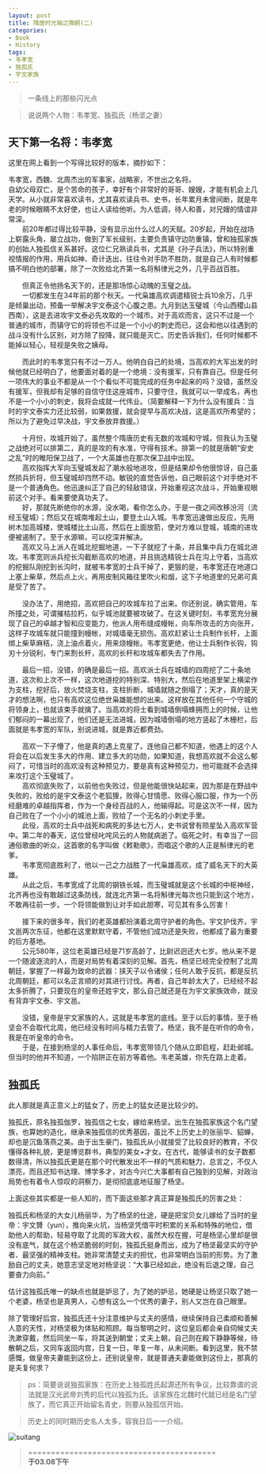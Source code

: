 ```yaml
---
layout: post
title: 隋唐时光轴之隋朝(二)
categories:
- Book
- History
tags:
- 韦孝宽
- 独孤氏
- 宇文家族
---
```


> 一条线上的那些闪光点  

> 说说两个人物：韦孝宽、独孤氏（杨坚之妻）  

## 天下第一名将：韦孝宽  

这里在网上看到一个写得比较好的版本，摘抄如下：  

韦孝宽，西魏、北周杰出的军事家，战略家，不世出之名将。  
自幼父母双亡，是个苦命的孩子，幸好有个非常好的哥哥、嫂嫂，才能有机会上几天学。从小就非常喜欢读书，尤其喜欢读兵书、史书，长年累月未曾间断，就是年老的时候眼睛不太好使，也让人读给他听。为人低调，待人和善，对兄嫂的情谊非常深。  
　　前20年都过得比较平静，没有显示出什么过人的天赋。20岁起，开始在战场上崭露头角，屡立战功，做到了军长级别，主要负责镇守边防重镇，曾和独孤家族的创始人独孤信关系甚好。这位仁兄熟读兵书，尤其是《孙子兵法》，所以特别重视情报的作用，用兵如神、奇计迭出，往往令对手防不胜防，就是自己人有时候都搞不明白他的部署，除了一次败给北齐第一名将斛律光之外，几乎百战百胜。  

　　但真正令他扬名天下的，还是那场惊心动魄的玉璧之战。  
　　一切都发生在34年前的那个秋天。一代枭雄高欢调遣精锐士兵10余万，几乎是倾巢出动，预备一举解决宇文泰这个心腹之患。九月到达玉璧城（今山西稷山县西南），这是去进攻宇文泰必先攻取的一个城市。对于高欢而言，这只不过是一个普通的城市，而镇守它的将领也不过是一个小小的刺史而已，这会和他以往遇到的战斗没有什么区别，对方除了投降，就只能是灭亡。历史告诉我们，任何时候都不能掉以轻心，轻视是失败之姨母。  

　　而此时的韦孝宽只有不过一万人。他明白自己的处境，当高欢的大军出发的时候他就已经明白了，他要面对着的是一个绝境：没有援军，只有靠自己。但是任何一项伟大的事业不都是从一个个看似不可能完成的任务中起来的吗？没错，虽然没有援军，但我却有足够的自信守住这座城市，只要守住，我就可以一举成名，再也不是一个小小的刺史，我将会成就一代伟业。（简要解释一下为什么没有援兵：当时的宇文泰实力还比较弱，如果救援，就会提早与高欢决战，这是高欢所希望的；所以为了避免过早决战，宇文泰放弃救援。）  

　　十月份，攻城开始了。虽然整个隋唐历史有无数的攻城和守城，但我认为玉璧之战绝对可以排第二，真的是攻的有水准，守得有技术。排第一的就是唐朝“安史之乱”时的睢阳保卫战了，一个大英雄也在那次保卫战中出现。  
　　高欢指挥大军向玉璧城发起了潮水般地进攻，但是结果却令他很惊讶，自己虽然损兵折将，但玉璧城却岿然不动。敏锐的直觉告诉他，自己眼前这个对手绝对不是一个普通角色。他迅速纠正了自己的轻敌错误，开始重视这次战斗，开始重视眼前这个对手。看来要使真功夫了。  
　　好，那就先断绝你的水源，没水喝，看你怎么办，于是一夜之间改移汾河（流经玉璧城）；然后又在城南堆起土山，要登土山入城。韦孝宽迅速做出反应，先用树木加高城楼，使城楼比土山高，然后在上面放箭，使对方难以登城，城南的进攻便被遏制了。至于水源嘛，可以挖深井解决。  
　　高欢又马上派人在城北挖掘地道，一下子就挖了十条，并且集中兵力在城北进攻。韦孝宽则派兵挖长沟截断高欢的地道，并且挑选精锐士兵在沟上守着，当高欢的挖掘队刚挖到长沟时，就被韦孝宽的士兵干掉了，更狠的是，韦孝宽还在地道口上塞上柴草，然后点上火，再用皮制风箱往里吹火和烟，这下子地道里的兄弟可真是受了苦了。  

　　没办法了，用绝招，高欢把自己的攻城车拉了出来。你还别说，确实管用，车所撞之处，可谓摧枯拉朽，似乎城池就要被攻破了。在这关键时刻，韦孝宽充分展现了自己的卓越才智和应变能力，他派人用布缝成幔帐，向车所攻击的方向张开，这样子攻城车就只能撞到幔帐，对城墙毫无损伤。高欢赶紧让士兵制作长杆，上面绑上柴草麻秸，浇上油点着火，用来烧幔帐。韦孝宽更绝，他让士兵制作长钩，钩刃十分锐利，专门来割长杆，高欢的长杆和攻城车都失去了作用。  

　　最后一招，没错，的确是最后一招。高欢派士兵在城墙的四周挖了二十条地道，这次和上次不一样，这次地道挖的特别深、特别大，然后在地道里架上横梁作为支柱，挖好后，放火焚烧支柱，支柱折断，城墙就随之倒塌了；天才，真的是天才的想法啊，也只有高欢这位绝世枭雄能想的出来。这样放在其他任何一个守城的将领身上，也就该束手就擒了。当高欢的将士看到城墙倒塌蜂拥而上的时候，让他们郁闷的一幕出现了，他们还是无法进城，因为城墙倒塌的地方竖起了木栅栏，后面就是韦孝宽的军队，别说进城，就是靠近都费劲。  

　　高欢一下子懵了，他是真的遇上克星了。连他自己都不知道，他遇上的这个人将会在以后发生多大的作用、建立多大的功勋，如果知道，我想高欢就不会这么郁闷了，可惜当时的高欢没有这种预见力，要是真有这种预见力，他可能就不会选择来攻打这个玉璧城了。  
　　高欢彻底失败了，以前他也失败过，但是他能很快站起来，因为那是在野战中失败的，败给的是宇文泰这个老狐狸，败得心甘情愿、败得心服口服，作为一个历经磨难的卓越指挥者，作为一个身经百战的人，他输得起。可是这次不一样，因为自己败在了一个小小的城池上面，败给了一个无名的小刺史手里。  
　　此役，高欢的士兵中战死和病死的多达七万人，史书说曾有陨星坠入高欢军营中。第二年的春天，这位曾经叱咤风云的人物就病逝了。临死之时，有幸当了一回通俗歌曲的听众，这首歌的名字叫做《敕勒歌》，而唱这个歌的人正是斛律光的老爹。  
　　韦孝宽彻底胜利了，他以一己之力战胜了一代枭雄高欢，成了威名天下的大英雄。  
　　从此之后，韦孝宽成了北周的钢铁长城，而玉璧城就是这个长城的中枢神经，北齐再也没有敢越过这条防线，就连北齐第一名将斛律光每次也只能到这个地方，不敢再往前一步。一个将领能做到让对手如此胆寒，可见其有多么厉害！  

　　接下来的很多年，我们的老英雄都扮演着北周守护者的角色。宇文护伐齐，宇文邕两次东征，他都在这里默默守着，不管他们成功还是失败，他都成了最为重要的后方基地。  
　　公元580年，这位老英雄已经是71岁高龄了，比尉迟迥还大七岁。他从来不是一个随波逐流的人，而是对局势有着深刻的见解。首先，杨坚已经完全控制了北周朝廷，掌握了一样最为致命的武器：挟天子以令诸侯；任何人敢于反抗，都是反抗北周朝廷，都可以名正言顺的对其进行讨伐。再者，自己年龄太大了，已经经不起太多折腾了，只要现在的皇帝还姓宇文，那么自己就还是在为宇文家族效命，就没有背弃宇文泰、宇文邕。  

　　没错，皇帝是宇文家族的人，这就是韦孝宽的底线。至于以后的事情，至于杨坚会不会取代北周，他已经没有时间与精力去管了。杨坚，我不是在听你的命令，我是在听皇帝的命令。  
　　于是，在接到杨坚的人事任命后，韦孝宽带领几个随从立即启程，赶赴邺城。但当时的他并不知道，一个陷阱正在前方等着他。韦老英雄，你先在路上走着。  


## 独孤氏  

此人那就是真正意义上的猛女了，历史上的猛女还是比较少的。  

独孤氏，原名独孤伽罗，独孤信之七女，嫁给来杨坚。出生在独孤家族这个名门望族，也算她的造化，继承来独孤信的优秀基因，虽比不上历史上的张丽华、貂蝉，却也是沉鱼落燕之美。由于出生豪门，独孤氏从小就接受了比较良好的教育，不仅懂得各种礼貌，更是博览群书，典型的美女+才女。在古代，能够读书的女子数都数得清，所以独孤氏更是在那个时代散发出不一样的气质和魅力，总言之，不仅人漂亮，而且还知书达理、博学多才，对古今兴亡大事都有自己独到的见解，对政治局势也有着令人惊叹的洞察力，是彻彻底底地征服了杨坚。  

上面这些其实都是一些人知的，而下面这些那才真正算是独孤氏的厉害之处：  

独孤氏和杨坚的大女儿杨丽华，为了杨坚的仕途，硬是把宝贝女儿嫁给了当时的皇帝：宇文贇（yun），推向来火坑，当杨坚凭借平时积累的关系和特殊的地位，借助他人的帮助，轻易夺取了北周的军政大权，虽然大权在握，可是杨坚心里却是很没有底气，就在这个杨坚脆弱的时刻，独孤氏挺身而出，成为了杨坚最坚实的守护者、最坚强的精神支柱。她非常清楚丈夫的担忧，也非常明白当前的形势。为了激励自己的丈夫，她意志坚定地对杨坚说：“大事已经如此，绝没有后退之理，自己要奋力向前。”  

估计这独孤氏唯一的缺点也就是妒忌了，为了她的妒忌，她硬是让杨坚只取了她一个老婆，杨坚也是真男人，心想有这么一个优秀的妻子，别人又岂在自己眼里。  

除了管理好后宫，独孤氏还十分注意维护与丈夫的感情，继续保持自己柔顺和善解人意的天性，对杨坚极为体贴和照顾。每当黎明之时，这位皇后都会亲自伺候丈夫洗漱穿戴，然后同坐一车，将其送到朝堂；丈夫上朝，自己则在殿下静静等候，待散朝之后，又同车返回内宫，日复一日，年复一年，从未间断。看到这里，我不禁感慨，做皇帝夫妻能到这份上，还别说皇帝，就是普通夫妻能做到这份上，那真的是夫复何求？  

> ps：简要说说独孤家族：在历史上独孤姓氏起源还所有争议，比较靠谱的说法就是汉光武帝刘秀的后代以独孤为氏。该家族在北魏时代就已经是名门望族了，而它真正开始留名青史，则要从独孤信开始。  

> 历史上的同时期历史名人太多，容我日后一一介绍。  

![suitang](http://i.imgur.com/j9QhQWy.jpg)


> =========================================          
> __于03.08下午__     
